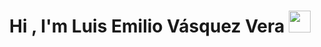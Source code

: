 <h1 align="center"><b>Hi , I'm Luis Emilio Vásquez Vera </b><img src="https://media.giphy.com/media/hvRJCLFzcasrR4ia7z/giphy.gif" width="35"></h1>

